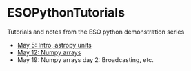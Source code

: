 ESOPythonTutorials
==================

Tutorials and notes from the ESO python demonstration series

 * [May 5: Intro, astropy units](http://eso-python.github.io/ESOPythonTutorials/ESOPythonDemoDay1.html)
 * [May 12: Numpy arrays](http://eso-python.github.io/ESOPythonTutorials/ESOPythonDemoDay2_numpyarrays_JulianTaylor.html)
 * May 19: Numpy arrays day 2: Broadcasting, etc.
